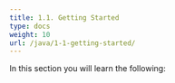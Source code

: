 ```yaml
---
title: 1.1. Getting Started
type: docs
weight: 10
url: /java/1-1-getting-started/
---
```


In this section you will learn the following:
